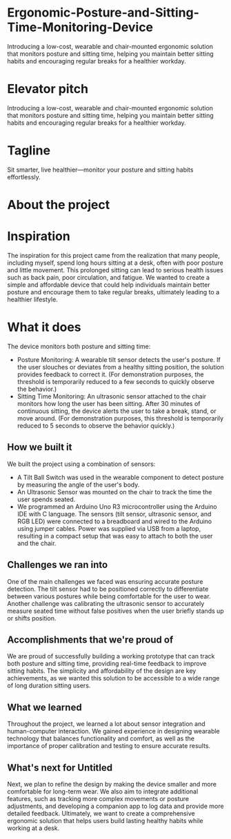 # Ergonomic-Posture-and-Sitting-Time-Monitoring-Device
Introducing a low-cost, wearable and chair-mounted ergonomic solution that monitors posture and sitting time, helping you maintain better sitting habits and encouraging regular breaks for a healthier workday.
# Elevator pitch
Introducing a low-cost, wearable and chair-mounted ergonomic solution that monitors posture and sitting time, helping you maintain better sitting habits and encouraging regular breaks for a healthier workday.
# Tagline
Sit smarter, live healthier—monitor your posture and sitting habits effortlessly.
# About the project

# Inspiration
The inspiration for this project came from the realization that many people, including myself, spend long hours sitting at a desk, often with poor posture and little movement. This prolonged sitting can lead to serious health issues such as back pain, poor circulation, and fatigue. We wanted to create a simple and affordable device that could help individuals maintain better posture and encourage them to take regular breaks, ultimately leading to a healthier lifestyle.

# What it does
The device monitors both posture and sitting time:
- Posture Monitoring: A wearable tilt sensor detects the user's posture. If the user slouches or deviates from a healthy sitting position, the solution provides feedback to correct it. (For demonstration purposes, the threshold is temporarily reduced to a few seconds to quickly observe the behavior.) 
- Sitting Time Monitoring: An ultrasonic sensor attached to the chair monitors how long the user has been sitting. After 30 minutes of continuous sitting, the device alerts the user to take a break, stand, or move around. (For demonstration purposes, this threshold is temporarily reduced to 5 seconds to observe the behavior quickly.)

## How we built it
We built the project using a combination of sensors:
- A Tilt Ball Switch was used in the wearable component to detect posture by measuring the angle of the user's body.
- An Ultrasonic Sensor was mounted on the chair to track the time the user spends seated.
- We programmed an Arduino Uno R3 microcontroller using the Arduino IDE with C language. The sensors (tilt sensor, ultrasonic sensor, and RGB LED) were connected to a breadboard and wired to the Arduino using jumper cables. Power was supplied via USB from a laptop, resulting in a compact setup that was easy to attach to both the user and the chair.

## Challenges we ran into
One of the main challenges we faced was ensuring accurate posture detection. The tilt sensor had to be positioned correctly to differentiate between various postures while being comfortable for the user to wear. Another challenge was calibrating the ultrasonic sensor to accurately measure seated time without false positives when the user briefly stands up or shifts position.

## Accomplishments that we're proud of
We are proud of successfully building a working prototype that can track both posture and sitting time, providing real-time feedback to improve sitting habits. The simplicity and affordability of the design are key achievements, as we wanted this solution to be accessible to a wide range of long duration sitting users.

## What we learned
Throughout the project, we learned a lot about sensor integration and human-computer interaction. We gained experience in designing wearable technology that balances functionality and comfort, as well as the importance of proper calibration and testing to ensure accurate results.

## What's next for Untitled
Next, we plan to refine the design by making the device smaller and more comfortable for long-term wear. We also aim to integrate additional features, such as tracking more complex movements or posture adjustments, and developing a companion app to log data and provide more detailed feedback. Ultimately, we want to create a comprehensive ergonomic solution that helps users build lasting healthy habits while working at a desk.
